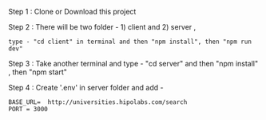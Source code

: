Step 1 : Clone or Download this project

Step 2 : There will be two folder - 1) client and 2) server ,

    type - "cd client" in terminal and then "npm install", then "npm run dev"
Step 3 : Take another terminal and type - "cd server" and then "npm install" , then "npm start"

Step 4 : Create '.env' in server folder and add -

    BASE_URL=  http://universities.hipolabs.com/search 
    PORT = 3000
  
